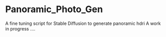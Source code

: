 # Panoramic_Photo_Gen
A fine tuning script for Stable Diffusion to generate panoramic hdri
A work in progress ....
